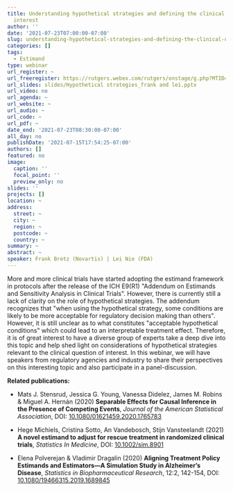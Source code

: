 ```yaml
---
title: Understanding hypothetical strategies and defining the clinical question of
  interest
author: ''
date: '2021-07-23T07:00:00-07:00'
slug: understanding-hypothetical-strategies-and-defining-the-clinical-question-of-interest
categories: []
tags:
  - Estimand
type: webinar
url_register: ~
url_freeregister: https://rutgers.webex.com/rutgers/onstage/g.php?MTID=ee3293cf6641c147e8c26e24f5238456c
url_slides: slides/Hypothetical strategies_frank and lei.pptx
url_video: no
url_agenda: ~
url_website: ~
url_audio: ~
url_code: ~
url_pdf: ~
date_end: '2021-07-23T08:30:00-07:00'
all_day: no
publishDate: '2021-07-15T17:54:25-07:00'
authors: []
featured: no
image:
  caption: ''
  focal_point: ''
  preview_only: no
slides: ''
projects: []
location: ~
address:
  street: ~
  city: ~
  region: ~
  postcode: ~
  country: ~
summary: ~
abstract: ~
speaker: Frank Bretz (Novartis) | Lei Nie (FDA)
---
```

<!--more-->
More and more clinical trials have started adopting the estimand framework in protocols after the release of the ICH E9(R1) "Addendum on Estimands and Sensitivity Analysis in Clinical Trials".  However, there is currently still a lack of clarity on the role of hypothetical strategies. The addendum recognizes that "when using the hypothetical strategy, some conditions are likely to be more acceptable for regulatory decision making than others". However, it is still unclear as to what constitutes "acceptable hypothetical conditions" which could lead to an interpretable treatment effect.  Therefore, it is of great interest to have a diverse group of experts take a deep dive into this topic and help shed light on considerations of hypothetical strategies relevant to the clinical question of interest.  In this webinar, we will have speakers from regulatory agencies and industry to share their perspectives on this interesting topic and also participate in a panel-discussion.

**Related publications:**  

- Mats J. Stensrud, Jessica G. Young, Vanessa Didelez, James M. Robins & Miguel A. Hernán (2020) **Separable Effects for Causal Inference in the Presence of Competing Events**, *Journal of the American Statistical Association*, DOI: [10.1080/01621459.2020.1765783](https://www.tandfonline.com/doi/full/10.1080/01621459.2020.1765783)
  
- Hege Michiels, Cristina Sotto, An Vandebosch, Stijn Vansteelandt (2021) **A novel estimand to adjust for rescue treatment in randomized clinical trials**, *Statistics In Medicine*, DOI: [10.1002/sim.8901](https://onlinelibrary.wiley.com/doi/10.1002/sim.8901)  
  
- Elena Polverejan & Vladimir Dragalin (2020) **Aligning Treatment Policy Estimands and Estimators—A Simulation Study in Alzheimer’s Disease**, *Statistics in Biopharmaceutical Research*, 12:2, 142-154, DOI: [10.1080/19466315.2019.1689845](https://www.tandfonline.com/doi/full/10.1080/19466315.2019.1689845)


